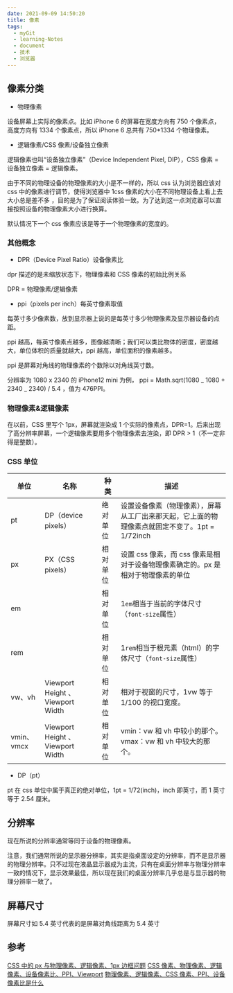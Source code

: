 ```yaml
---
date: 2021-09-09 14:50:20
title: 像素
tags:
  - myGit
  - learning-Notes
  - document
  - 技术
  - 浏览器
---
```


## 像素分类

- 物理像素

设备屏幕上实际的像素点。比如 iPhone 6 的屏幕在宽度方向有 750 个像素点，高度方向有 1334 个像素点，所以 iPhone 6 总共有 750\*1334 个物理像素。

- 逻辑像素/CSS 像素/设备独立像素

逻辑像素也叫“设备独立像素”（Device Independent Pixel, DIP），CSS 像素 = 设备独立像素 = 逻辑像素。

由于不同的物理设备的物理像素的大小是不一样的，所以 css 认为浏览器应该对 css 中的像素进行调节，使得浏览器中 1css 像素的大小在不同物理设备上看上去大小总是差不多 ，目的是为了保证阅读体验一致。为了达到这一点浏览器可以直接按照设备的物理像素大小进行换算。

默认情况下一个 css 像素应该是等于一个物理像素的宽度的。

### 其他概念

- DPR（Device Pixel Ratio）设备像素比

dpr 描述的是未缩放状态下，物理像素和 CSS 像素的初始比例关系

DPR = 物理像素/逻辑像素

- ppi（pixels per inch）每英寸像素取值

每英寸多少像素数，放到显示器上说的是每英寸多少物理像素及显示器设备的点距。

ppi 越高，每英寸像素点越多，图像越清晰；我们可以类比物体的密度，密度越大，单位体积的质量就越大，ppi 越高，单位面积的像素越多。

ppi 是屏幕对角线的物理像素的个数除以对角线英寸数。

分辨率为 1080 x 2340 的 iPhone12 mini 为例， ppi = Math.sqrt(1080 _ 1080 + 2340 _ 2340) / 5.4 ，值为 476PPI。

### 物理像素&逻辑像素

在以前，CSS 里写个 1px，屏幕就渲染成 1 个实际的像素点，DPR=1。后来出现了高分辨率屏幕，一个逻辑像素要用多个物理像素去渲染，即 DPR > 1（不一定非得是整数）。

### CSS 单位

| 单位       | 名称                              | 种类     | 描述                                                                                           |
| ---------- | --------------------------------- | -------- | ---------------------------------------------------------------------------------------------- |
| pt         | DP（device pixels）               | 绝对单位 | 设置设备像素（物理像素），屏幕从工厂出来那天起，它上面的物理像素点就固定不变了。1pt = 1/72inch |
| px         | PX（CSS pixels）                  | 相对单位 | 设置 css 像素，而 css 像素是相对于设备物理像素确定的。px 是相对于物理像素的单位                |
| em         |                                   | 相对单位 | 1`em`相当于当前的字体尺寸（`font-size`属性）                                                   |
| rem        |                                   | 相对单位 | 1`rem`相当于根元素（html）的字体尺寸（`font-size`属性）                                        |
| vw、vh     | Viewport Height 、 Viewport Width | 相对单位 | 相对于视窗的尺寸，1vw 等于 1/100 的视口宽度。                                                  |
| vmin、vmcx | Viewport Height 、 Viewport Width | 相对单位 | vmin：vw 和 vh 中较小的那个。 vmax：vw 和 vh 中较大的那个。                                    |

- DP（pt）

pt 在 css 单位中属于真正的绝对单位，1pt = 1/72(inch)，inch 即英寸，而 1 英寸等于 2.54 厘米。

## 分辨率

现在所说的分辨率通常等同于设备的物理像素。

注意，我们通常所说的显示器分辨率，其实是指桌面设定的分辨率，而不是显示器的物理分辨率。只不过现在液晶显示器成为主流，只有在桌面分辨率与物理分辨率一致的情况下，显示效果最佳，所以现在我们的桌面分辨率几乎总是与显示器的物理分辨率一致了。

## 屏幕尺寸

屏幕尺寸如 5.4 英寸代表的是屏幕对角线距离为 5.4 英寸

## 参考

[CSS 中的 px 与物理像素、逻辑像素、1px 边框问题](https://www.cnblogs.com/leegent/p/9404572.html)
[CSS 像素、物理像素、逻辑像素、设备像素比、PPI、Viewport](https://blog.csdn.net/qq_33834489/article/details/79247119)
[物理像素、逻辑像素、CSS 像素、PPI、设备像素比是什么](https://zhuanlan.zhihu.com/p/337202411)
